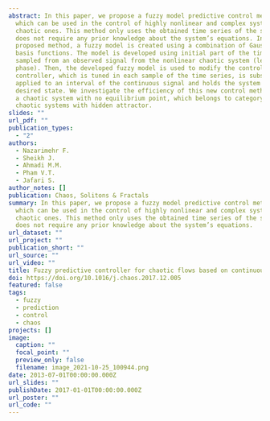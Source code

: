 ```yaml
---
abstract: In this paper, we propose a fuzzy model predictive control method,
  which can be used in the control of highly nonlinear and complex systems, like
  chaotic ones. This method only uses the obtained time series of the system and
  does not require any prior knowledge about the system’s equations. In our
  proposed method, a fuzzy model is created using a combination of Gaussian
  basis functions. The model is developed using initial part of the time series,
  sampled from an observed signal from the nonlinear chaotic system (learning
  phase). Then, the developed fuzzy model is used to modify the controller. The
  controller, which is tuned in each sample of the time series, is subsequently
  applied to an interval of the continuous signal and holds the system in the
  desired state. We investigate the efficiency of this new control method using
  a chaotic system with no equilibrium point, which belongs to category of
  chaotic systems with hidden attractor.
slides: ""
url_pdf: ""
publication_types:
  - "2"
authors:
  - Nazarimehr F.
  - Sheikh J.
  - Ahmadi M.M.
  - Pham V.T.
  - Jafari S.
author_notes: []
publication: Chaos, Solitons & Fractals
summary: In this paper, we propose a fuzzy model predictive control method,
  which can be used in the control of highly nonlinear and complex systems, like
  chaotic ones. This method only uses the obtained time series of the system and
  does not require any prior knowledge about the system’s equations.
url_dataset: ""
url_project: ""
publication_short: ""
url_source: ""
url_video: ""
title: Fuzzy predictive controller for chaotic flows based on continuous signals
doi: https://doi.org/10.1016/j.chaos.2017.12.005
featured: false
tags:
  - fuzzy
  - prediction
  - control
  - chaos
projects: []
image:
  caption: ""
  focal_point: ""
  preview_only: false
  filename: image_2021-10-25_100944.png
date: 2013-07-01T00:00:00.000Z
url_slides: ""
publishDate: 2017-01-01T00:00:00.000Z
url_poster: ""
url_code: ""
---
```

